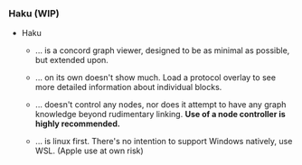 
### Haku (WIP)
- Haku 
  - ... is a concord graph viewer, designed to be as minimal as possible, but extended upon.

  - ... on its own doesn't show much. Load a protocol overlay to see more detailed information about individual blocks.

  - ... doesn't control any nodes, nor does it attempt to have any graph knowledge beyond rudimentary linking. **Use of a node controller is highly recommended.**
  - ... is linux first. There's no intention to support Windows natively, use WSL. (Apple use at own risk)
